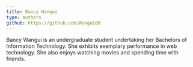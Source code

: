 ```yaml
---
title: Bancy Wangui
type: authors
github: https://github.com/Wangui80
---
```

Bancy Wangui is an undergraduate student undertaking her Bachelors of Information Technology. She exhibits exemplary performance in web technology. She also enjoys watching movies and spending time with friends.